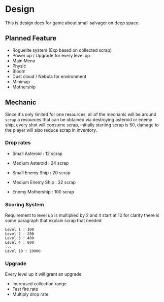 # Design

This is design docs for game about small salvager on deep space.

## Planned Feature

- Roguelite system (Exp based on collected scrap)
- Power up / Upgrade for every level up
- Main Menu
- Physic
- Bloom
- Dust cloud / Nebula for environment
- Minimap
- Mothership

## Mechanic

Since it's only limited for one resources, all of the mechanic will be around
`scrap` a resources that can be obtained via destroying asteroid or enemy ship,
every shot will consume scrap, initially starting scrap is 50, damage to the player will
also reduce scrap in inventory.

### Drop rates

- Small Asteroid : 12 scrap
- Medium Asteroid : 24 scrap

- Small Enemy Ship : 20 scrap
- Medium Enemy Ship : 32 scrap
- Enemy Mothership : 100 scrap

### Scoring System

Requirement to level up is multiplied by 2 and it start at 10
for clarity there is some paragraph that explain scrap that needed
```
Level 1 : 100
Level 2 : 200
Level 3 : 400
Level 4 : 800
...
Level 10 : 10000
```

### Upgrade

Every level up it will grant an upgrade

- Increased collection range
- Fast fire rate
- Multiply drop rate
